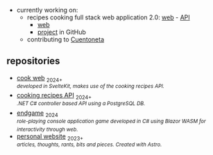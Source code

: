 - currently working on:
  - recipes cooking full stack web application 2.0: [web](https://github.com/luz-ojeda/cook-web) - [API](https://github.com/luz-ojeda/cook-api)
    - [web](https://cook-web-weathered-thunder-7639.fly.dev/)
    - [project](https://github.com/users/luz-ojeda/projects/9) in GitHub
  - contributing to [Cuentoneta](https://github.com/cuentoneta/cuentoneta)

## repositories

- [cook web](https://github.com/luz-ojeda/cook-web) <sub>2024+</sub><br /><sup>_developed in SvelteKit, makes use of the cooking recipes API._</sup>
- [cooking recipes API](https://github.com/luz-ojeda/cook-api) <sub>2024+</sub><br /><sup>_.NET C# controller based API using a PostgreSQL DB._</sup>
- [endgame](https://github.com/luz-ojeda/c-players-guide-endgame) <sub>2024</sub> <br /><sup>_role-playing console application game developed in C# using Blazor WASM for interactivity through web._</sup>
- [personal website](https://github.com/luz-ojeda/luz-ojeda.github.io) <sub>2023+</sub> <br /><sup>_articles, thoughts, rants, bits and pieces. Created with Astro._</sup>
